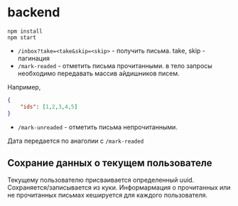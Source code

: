 backend
=======

```
npm install
npm start
```

 - ``/inbox?take=<take&skip=<skip>`` - получить письма. take, skip - пагинация
 - ``/mark-readed`` - отметить письма прочитанными. в тело запросы необходимо передавать массив айдишников писем.

Например,
```json
{
    "ids": [1,2,3,4,5]
}
```

 - ``/mark-unreaded`` - отметить письма непрочитанными.

Дата передается по анаголии с ``/mark-readed``

## Сохрание данных о текущем пользователе
Текущему пользователю присваивается определенный uuid. Сохраняется/записывается из куки.
Информармация о прочитанных или не прочитанных письмах кешируется для каждого пользователя.
